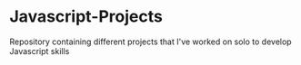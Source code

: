 # Javascript-Projects
Repository containing different projects that I've worked on solo to develop Javascript skills
